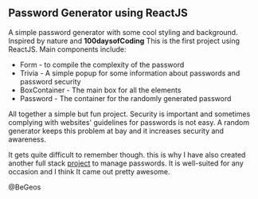 ## Password Generator using ReactJS

A simple password generator with some cool styling and background. Inspired by nature and **100daysofCoding**
This is the first project using ReactJS. Main components include:

- Form - to compile the complexity of the password
- Trivia - A simple popup for some information about passwords and password security
- BoxContainer - The main box for all the elements
- Password - The container for the randomly generated password

All together a simple but fun project. Security is important and sometimes complying with websites' guidelines for passwords is not easy.
A random generator keeps this problem at bay and it increases security and awareness.

It gets quite difficult to remember though. this is why I have also created another full stack [project](https://github.com/BeGeos/full-stack-password-manager) to manage passwords. It is well-suited for any occasion and I think It came out pretty awesome.

@BeGeos
